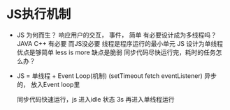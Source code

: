 # JS执行机制
- JS 为何而生？
      响应用户的交互， 事件， 简单
      有必要设计成为多线程吗？  JAVA C++ 有必要   而JS没必要
      线程是程序运行的最小单元
      JS 设计为单线程 优点是够简单 less is more   缺点是脆弱
      同步代码尽快运行完，耗时的任务怎么办？

      
- JS = 单线程 + Event Loop(机制)
     (setTimeout fetch eventListener) 异步的， 放入Event loop里
     
     同步代码快速运行，js 进入idle 状态 3s 再进入单线程运行
